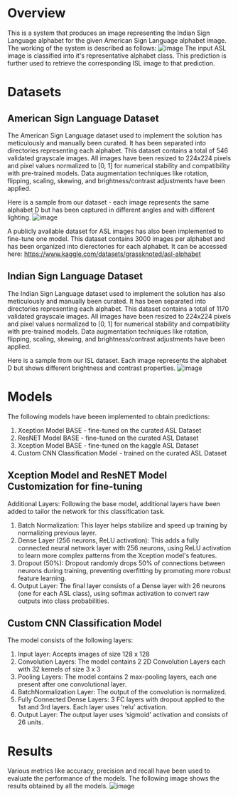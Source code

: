 # Overview
This is a system that produces an image representing the Indian Sign Language alphabet for the given American Sign Language alphabet image. The working of the system is described as follows:
![image](https://github.com/YogitaGarani/Mudra-A-Translation-System-from-ASL-to-ISL/assets/142418313/7faa9ab0-40e0-4df8-87e5-4a2f77dd57a6)
The input ASL image is classified into it's representative alphabet class. This prediction is further used to retrieve the corresponding ISL image to that prediction.

# Datasets
## American Sign Language Dataset
The American Sign Language dataset used to implement the solution has meticulously and manually been curated.
It has been separated into directories representing each alphabet.
This dataset contains a total of 546 validated grayscale images.
All images have been resized to 224x224 pixels and pixel values normalized to [0, 1] for numerical stability and compatibility with pre-trained models. 
Data augmentation techniques like rotation, flipping, scaling, skewing, and brightness/contrast adjustments have been applied.

Here is a sample from our dataset - each image represents the same alphabet D but has been captured in different angles and with different lighting.
![image](https://github.com/YogitaGarani/Mudra-A-Translation-System-from-ASL-to-ISL/assets/142418313/3da792b5-d3be-434e-9803-d554524b3145)

A publicly available dataset for ASL images has also been implemented to fine-tune one model. This dataset contains 3000 images per alphabet and has been organized into dierectories for each alphabet.
It can be accessed here: https://www.kaggle.com/datasets/grassknoted/asl-alphabet
## Indian Sign Language Dataset
The Indian Sign Language dataset used to implement the solution has also meticulously and manually been curated.
It has been separated into directories representing each alphabet.
This dataset contains a total of 1170 validated grayscale images.
All images have been resized to 224x224 pixels and pixel values normalized to [0, 1] for numerical stability and compatibility with pre-trained models. 
Data augmentation techniques like rotation, flipping, scaling, skewing, and brightness/contrast adjustments have been applied.

Here is a sample from our ISL dataset. Each image represents the alphabet D but shows different brightness and contrast properties.
![image](https://github.com/YogitaGarani/Mudra-A-Translation-System-from-ASL-to-ISL/assets/142418313/012fbe23-28c1-493f-ba74-30ad96d69491)


# Models
The following models have beeen implemented to obtain predictions:
1) Xception Model BASE - fine-tuned on the curated ASL Dataset
2) ResNET Model BASE - fine-tuned on the curated ASL Dataset
3) Xception Model BASE - fine-tuned on the kaggle ASL Dataset
4) Custom CNN Classification Model - trained on the curated ASL Dataset

## Xception Model and ResNET Model Customization for fine-tuning
Additional Layers:
Following the base model, additional layers have been added to tailor the network for this classification task.
1) Batch Normalization: This layer helps stabilize and speed up training by normalizing previous layer.
2) Dense Layer (256 neurons, ReLU activation): This adds a fully connected neural network layer with 256 neurons, using ReLU activation to learn more complex patterns from the Xception model's features.
3) Dropout (50%): Dropout randomly drops 50% of connections between neurons during training, preventing overfitting by promoting more robust feature learning.
4) Output Layer: The final layer consists of a Dense layer with 26 neurons (one for each ASL class), using softmax activation to convert raw outputs into class probabilities.

## Custom CNN Classification Model
The model consists of the following layers:
1) Input layer: Accepts images of size 128 x 128
2) Convolution Layers: The model contains 2 2D Convolution Layers each with 32 kernels of size 3 x 3
3) Pooling Layers: The model contains 2 max-pooling layers, each one present after one convolutional layer.
4) BatchNormalization Layer: The output of the convolution is normalized.
5) Fully Connected Dense Layers: 3 FC layers with dropout applied to the 1st and 3rd layers. Each layer uses ‘relu’ activation.
6) Output Layer: The output layer uses ‘sigmoid’ activation and consists of 26 units.

# Results
Various metrics like accuracy, precision and recall have been used to evaluate the performance of the models. The following image shows the results obtained by all the models.
![image](https://github.com/YogitaGarani/Mudra-A-Translation-System-from-ASL-to-ISL/assets/142418313/8d0cd886-15c7-4343-b184-c8df8c501e80)
